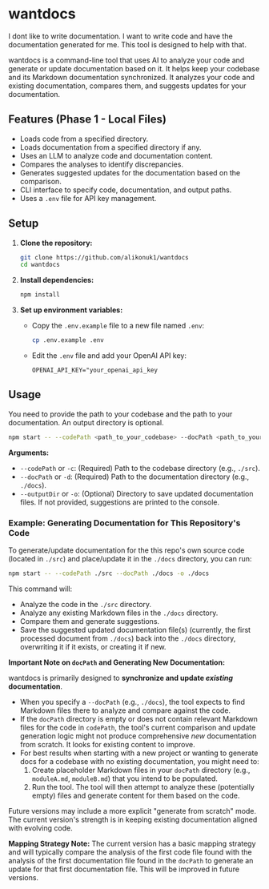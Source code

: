 # wantdocs

I dont like to write documentation. I want to write code and have the documentation generated for me. This tool is designed to help with that.

wantdocs is a command-line tool that uses AI to analyze your code and generate or update documentation based on it. It helps keep your codebase and its Markdown documentation synchronized. It analyzes your code and existing documentation, compares them, and suggests updates for your documentation.

## Features (Phase 1 - Local Files)

- Loads code from a specified directory.
- Loads documentation from a specified directory if any.
- Uses an LLM to analyze code and documentation content.
- Compares the analyses to identify discrepancies.
- Generates suggested updates for the documentation based on the comparison.
- CLI interface to specify code, documentation, and output paths.
- Uses a `.env` file for API key management.

## Setup

1.  **Clone the repository:**

    ```bash
    git clone https://github.com/alikonuk1/wantdocs
    cd wantdocs
    ```

2.  **Install dependencies:**

    ```bash
    npm install
    ```

3.  **Set up environment variables:**
    - Copy the `.env.example` file to a new file named `.env`:
      ```bash
      cp .env.example .env
      ```
    - Edit the `.env` file and add your OpenAI API key:
      ```
      OPENAI_API_KEY="your_openai_api_key
      ```

## Usage

You need to provide the path to your codebase and the path to your documentation. An output directory is optional.

```bash
npm start -- --codePath <path_to_your_codebase> --docPath <path_to_your_documentation> [-o <path_to_output_directory>]
```

**Arguments:**

- `--codePath` or `-c`: (Required) Path to the codebase directory (e.g., `./src`).
- `--docPath` or `-d`: (Required) Path to the documentation directory (e.g., `./docs`).
- `--outputDir` or `-o`: (Optional) Directory to save updated documentation files. If not provided, suggestions are printed to the console.

### Example: Generating Documentation for This Repository's Code

To generate/update documentation for the this repo's own source code (located in `./src`) and place/update it in the `./docs` directory, you can run:

```bash
npm start -- --codePath ./src --docPath ./docs -o ./docs
```

This command will:

- Analyze the code in the `./src` directory.
- Analyze any existing Markdown files in the `./docs` directory.
- Compare them and generate suggestions.
- Save the suggested updated documentation file(s) (currently, the first processed document from `./docs`) back into the `./docs` directory, overwriting it if it exists, or creating it if new.

**Important Note on `docPath` and Generating New Documentation:**

wantdocs is primarily designed to **synchronize and update _existing_ documentation**.

- When you specify a `--docPath` (e.g., `./docs`), the tool expects to find Markdown files there to analyze and compare against the code.
- If the `docPath` directory is empty or does not contain relevant Markdown files for the code in `codePath`, the tool's current comparison and update generation logic might not produce comprehensive _new_ documentation from scratch. It looks for existing content to improve.
- For best results when starting with a new project or wanting to generate docs for a codebase with no existing documentation, you might need to:
  1. Create placeholder Markdown files in your `docPath` directory (e.g., `moduleA.md`, `moduleB.md`) that you intend to be populated.
  2. Run the tool. The tool will then attempt to analyze these (potentially empty) files and generate content for them based on the code.

Future versions may include a more explicit "generate from scratch" mode. The current version's strength is in keeping existing documentation aligned with evolving code.

**Mapping Strategy Note:** The current version has a basic mapping strategy and will typically compare the analysis of the first code file found with the analysis of the first documentation file found in the `docPath` to generate an update for that first documentation file. This will be improved in future versions.
